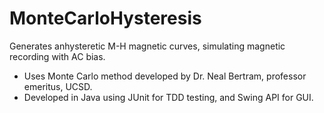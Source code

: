 MonteCarloHysteresis
====================

Generates anhysteretic M-H magnetic curves, simulating magnetic recording with AC bias.
 - Uses Monte Carlo method developed by Dr. Neal Bertram, professor emeritus, UCSD.
 - Developed in Java using JUnit for TDD testing, and Swing API for GUI.

